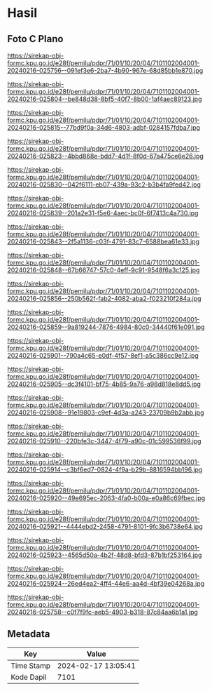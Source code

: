 # Hasil

## Foto C Plano

https://sirekap-obj-formc.kpu.go.id/e28f/pemilu/pdpr/71/01/10/20/04/7101102004001-20240216-025756--091ef3e6-2ba7-4b90-967e-68d85bb1e870.jpg

https://sirekap-obj-formc.kpu.go.id/e28f/pemilu/pdpr/71/01/10/20/04/7101102004001-20240216-025804--be848d38-8bf5-40f7-8b00-1af4aec89123.jpg

https://sirekap-obj-formc.kpu.go.id/e28f/pemilu/pdpr/71/01/10/20/04/7101102004001-20240216-025815--77bd9f0a-34d6-4803-adbf-0284157fdba7.jpg

https://sirekap-obj-formc.kpu.go.id/e28f/pemilu/pdpr/71/01/10/20/04/7101102004001-20240216-025823--4bbd868e-bdd7-4d1f-8f0d-67a475ce6e26.jpg

https://sirekap-obj-formc.kpu.go.id/e28f/pemilu/pdpr/71/01/10/20/04/7101102004001-20240216-025830--042f6111-eb07-439a-93c2-b3b4fa9fed42.jpg

https://sirekap-obj-formc.kpu.go.id/e28f/pemilu/pdpr/71/01/10/20/04/7101102004001-20240216-025839--201a2e31-f5e6-4aec-bc0f-6f7413c4a730.jpg

https://sirekap-obj-formc.kpu.go.id/e28f/pemilu/pdpr/71/01/10/20/04/7101102004001-20240216-025843--2f5a1136-c03f-4791-83c7-6588bea61e33.jpg

https://sirekap-obj-formc.kpu.go.id/e28f/pemilu/pdpr/71/01/10/20/04/7101102004001-20240216-025848--67b66747-57c0-4eff-9c91-9548f6a3c125.jpg

https://sirekap-obj-formc.kpu.go.id/e28f/pemilu/pdpr/71/01/10/20/04/7101102004001-20240216-025856--250b562f-fab2-4082-aba2-f023210f284a.jpg

https://sirekap-obj-formc.kpu.go.id/e28f/pemilu/pdpr/71/01/10/20/04/7101102004001-20240216-025859--9a819244-7876-4984-80c0-34440f61e091.jpg

https://sirekap-obj-formc.kpu.go.id/e28f/pemilu/pdpr/71/01/10/20/04/7101102004001-20240216-025901--790a4c65-e0df-4f57-8ef1-a5c386cc9e12.jpg

https://sirekap-obj-formc.kpu.go.id/e28f/pemilu/pdpr/71/01/10/20/04/7101102004001-20240216-025905--dc3f4101-bf75-4b85-9a76-a98d818e8dd5.jpg

https://sirekap-obj-formc.kpu.go.id/e28f/pemilu/pdpr/71/01/10/20/04/7101102004001-20240216-025908--91e19803-c9ef-4d3a-a243-23709b9b2abb.jpg

https://sirekap-obj-formc.kpu.go.id/e28f/pemilu/pdpr/71/01/10/20/04/7101102004001-20240216-025910--220bfe3c-3447-4f79-a90c-01c599536f99.jpg

https://sirekap-obj-formc.kpu.go.id/e28f/pemilu/pdpr/71/01/10/20/04/7101102004001-20240216-025914--c3bf6ed7-0824-4f9a-b29b-8816594bb196.jpg

https://sirekap-obj-formc.kpu.go.id/e28f/pemilu/pdpr/71/01/10/20/04/7101102004001-20240216-025920--49e695ec-2063-4fa0-b00a-e0a86c69fbec.jpg

https://sirekap-obj-formc.kpu.go.id/e28f/pemilu/pdpr/71/01/10/20/04/7101102004001-20240216-025921--4444ebd2-2458-4791-8101-9fc3b6738e64.jpg

https://sirekap-obj-formc.kpu.go.id/e28f/pemilu/pdpr/71/01/10/20/04/7101102004001-20240216-025923--4565d50a-4b2f-48d8-bfd3-87b1bf253164.jpg

https://sirekap-obj-formc.kpu.go.id/e28f/pemilu/pdpr/71/01/10/20/04/7101102004001-20240216-025924--26ed4ea2-4ff4-44e6-aa4d-4bf39e04268a.jpg

https://sirekap-obj-formc.kpu.go.id/e28f/pemilu/pdpr/71/01/10/20/04/7101102004001-20240216-025758--c0f7f9fc-aeb5-4903-b318-87c84aa6b1a1.jpg


## Metadata

| Key        | Value               |
| ---------- | ------------------- |
| Time Stamp | 2024-02-17 13:05:41 |
| Kode Dapil | 7101                |




